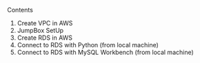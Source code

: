Contents
1. Create VPC in AWS
2. JumpBox SetUp
3. Create RDS in AWS
4. Connect to RDS with Python (from local machine)
5. Connect to RDS with MySQL Workbench (from local machine)
